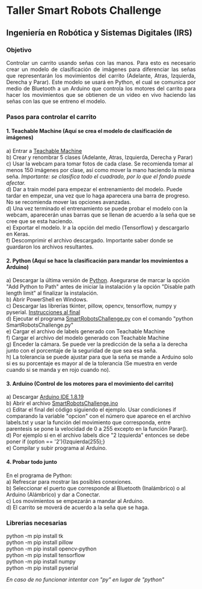 # Taller Smart Robots Challenge  
## Ingeniería en Robótica y Sistemas Digitales (IRS)  

### Objetivo  
<p align="justify"> Controlar un carrito usando señas con las manos. Para esto es necesario crear un modelo de clasificación de imágenes para diferenciar las señas que representarán los movimientos del carrito (Adelante, Atras, Izquierda, Derecha y Parar). Este modelo se usará en Python, el cual se comunica por medio de Bluetooth a un Arduino que controla los motores del carrito para hacer los movimientos que se obtienen de un video en vivo haciendo las señas con las que se entreno el modelo. </p>

### Pasos para controlar el carrito  
#### 1. Teachable Machine (Aquí se crea el modelo de clasificación de imágenes)  
 a) Entrar a <a href="https://teachablemachine.withgoogle.com/train/image" target="_blank">Teachable Machine</a>  
 b) Crear y renombrar 5 clases (Adelante, Atras, Izquierda, Derecha y Parar)  
 c) Usar la webcam para tomar fotos de cada clase. Se recomienda tomar al menos 150 imágenes por clase, así como mover la mano haciendo la misma seña.  *Importante: se clasifica todo el cuadrado, por lo que el fondo puede afectar.*  
 d) Dar a train model para empezar el entrenamiento del modelo. Puede tardar en empezar, una vez que lo haga aparecera una barra de progreso. No se  recomienda mover las opciones avanzadas.  
 d) Una vez terminado el entrenamiento se puede probar el modelo con la webcam, aparecerán unas barras que se llenan de acuerdo a la seña que se cree  que se esta haciendo.  
 e) Exportar el modelo. Ir a la opción del medio (Tensorflow) y descargarlo en Keras.  
 f) Descomprimir el archivo descargado. Importante saber donde se guardaron los archivos resultantes.  
 
#### 2. Python (Aquí se hace la clasificación para mandar los movimientos a Arduino)  
 a) Descargar la última versión de <a href="https://www.python.org/downloads/" target="_blank"> Python</a>. Asegurarse de marcar la opción "Add Python to  Path" antes de iniciar la instalación y la opción "Disable path length limit" al finalizar la instalación.  
 b) Abrir PowerShell en Windows.  
 c) Descargar las librerías tkinter, pillow, opencv, tensorflow, numpy y pyserial. [Instrucciones al final](#librerias-necesarias)  
 d) Ejecutar el programa [SmartRobotsChallenge.py](SmartRobotsChallenge.py) con el comando "python SmartRobotsChallenge.py"  
 e) Cargar el archivo de labels generado con Teachable Machine  
 f) Cargar el archivo del modelo generado con Teachable Machine  
 g) Enceder la cámara. Se puede ver la predicción de la seña a la derecha junto con el porcentaje de la seguridad de que sea esa seña.  
 h) La tolerancia se puede ajustar para que la seña se mande a Arduino solo si es su porcentaje es mayor al de la tolerancia (Se muestra en verde  cuando si se manda y en rojo cuando no).  


#### 3. Arduino (Control de los motores para el movimiento del carrito)  
 a) Descargar <a href="https://www.arduino.cc/en/software" target="_blank">Arduino IDE 1.8.19</a>  
 b) Abrir el archivo [SmartRobotsChallenge.ino](SmartRobotsChallenge/SmartRobotsChallenge.ino)  
 c) Editar el final del código siguiendo el ejemplo. Usar condiciones if comparando la variable "opcion" con el número que aparece en el archivo labels.txt y usar la función del movimiento que corresponda, entre parentesis se pone la velocidad de 0 a 255 excepto en la función Parar().  
 d) Por ejemplo si en el archivo labels dice "2 Izquierda" entonces se debe poner if (option == '2'){Izquierda(255);}  
 e) Compilar y subir programa al Arduino.  
 
#### 4. Probar todo junto  
 En el programa de Python:  
 a) Refrescar para mostrar las posibles conexiones.  
 b) Seleccionar el puerto que corresponde al Bluetooth (Inalámbrico) o al Arduino (Alámbrico) y dar a Conectar.  
 c) Los movimientos se empezarán a mandar al Arduino.  
 d) El carrito se moverá de acuerdo a la seña que se haga.  

### Librerias necesarias  
python -m pip install tk  
python -m pip install pillow  
python -m pip install opencv-python  
python -m pip install tensorflow  
python -m pip install numpy  
python -m pip install pyserial  

*En caso de no funcionar intentar con "py" en lugar de "python"*
